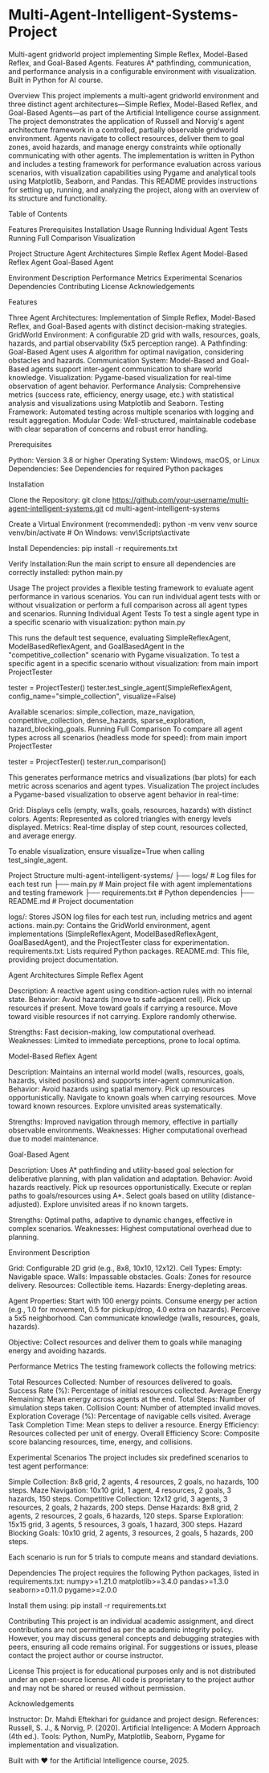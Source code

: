 # Multi-Agent-Intelligent-Systems-Project
Multi-agent gridworld project implementing Simple Reflex, Model-Based Reflex, and Goal-Based Agents. Features A* pathfinding, communication, and performance analysis in a configurable environment with visualization. Built in Python for AI course.

Overview
This project implements a multi-agent gridworld environment and three distinct agent architectures—Simple Reflex, Model-Based Reflex, and Goal-Based Agents—as part of the Artificial Intelligence course assignment. The project demonstrates the application of Russell and Norvig's agent architecture framework in a controlled, partially observable gridworld environment. Agents navigate to collect resources, deliver them to goal zones, avoid hazards, and manage energy constraints while optionally communicating with other agents.
The implementation is written in Python and includes a testing framework for performance evaluation across various scenarios, with visualization capabilities using Pygame and analytical tools using Matplotlib, Seaborn, and Pandas. This README provides instructions for setting up, running, and analyzing the project, along with an overview of its structure and functionality.

Table of Contents

Features
Prerequisites
Installation
Usage
Running Individual Agent Tests
Running Full Comparison
Visualization


Project Structure
Agent Architectures
Simple Reflex Agent
Model-Based Reflex Agent
Goal-Based Agent


Environment Description
Performance Metrics
Experimental Scenarios
Dependencies
Contributing
License
Acknowledgements


Features

Three Agent Architectures: Implementation of Simple Reflex, Model-Based Reflex, and Goal-Based agents with distinct decision-making strategies.
GridWorld Environment: A configurable 2D grid with walls, resources, goals, hazards, and partial observability (5x5 perception range).
A Pathfinding: Goal-Based Agent uses A algorithm for optimal navigation, considering obstacles and hazards.
Communication System: Model-Based and Goal-Based agents support inter-agent communication to share world knowledge.
Visualization: Pygame-based visualization for real-time observation of agent behavior.
Performance Analysis: Comprehensive metrics (success rate, efficiency, energy usage, etc.) with statistical analysis and visualizations using Matplotlib and Seaborn.
Testing Framework: Automated testing across multiple scenarios with logging and result aggregation.
Modular Code: Well-structured, maintainable codebase with clear separation of concerns and robust error handling.


Prerequisites

Python: Version 3.8 or higher
Operating System: Windows, macOS, or Linux
Dependencies: See Dependencies for required Python packages


Installation

Clone the Repository:
git clone https://github.com/your-username/multi-agent-intelligent-systems.git
cd multi-agent-intelligent-systems


Create a Virtual Environment (recommended):
python -m venv venv
source venv/bin/activate  # On Windows: venv\Scripts\activate


Install Dependencies:
pip install -r requirements.txt


Verify Installation:Run the main script to ensure all dependencies are correctly installed:
python main.py




Usage
The project provides a flexible testing framework to evaluate agent performance in various scenarios. You can run individual agent tests with or without visualization or perform a full comparison across all agent types and scenarios.
Running Individual Agent Tests
To test a single agent type in a specific scenario with visualization:
python main.py

This runs the default test sequence, evaluating SimpleReflexAgent, ModelBasedReflexAgent, and GoalBasedAgent in the "competitive_collection" scenario with Pygame visualization.
To test a specific agent in a specific scenario without visualization:
from main import ProjectTester

tester = ProjectTester()
tester.test_single_agent(SimpleReflexAgent, config_name="simple_collection", visualize=False)

Available scenarios: simple_collection, maze_navigation, competitive_collection, dense_hazards, sparse_exploration, hazard_blocking_goals.
Running Full Comparison
To compare all agent types across all scenarios (headless mode for speed):
from main import ProjectTester

tester = ProjectTester()
tester.run_comparison()

This generates performance metrics and visualizations (bar plots) for each metric across scenarios and agent types.
Visualization
The project includes a Pygame-based visualization to observe agent behavior in real-time:

Grid: Displays cells (empty, walls, goals, resources, hazards) with distinct colors.
Agents: Represented as colored triangles with energy levels displayed.
Metrics: Real-time display of step count, resources collected, and average energy.

To enable visualization, ensure visualize=True when calling test_single_agent.

Project Structure
multi-agent-intelligent-systems/
├── logs/                    # Log files for each test run
├── main.py                  # Main project file with agent implementations and testing framework
├── requirements.txt         # Python dependencies
├── README.md                # Project documentation


logs/: Stores JSON log files for each test run, including metrics and agent actions.
main.py: Contains the GridWorld environment, agent implementations (SimpleReflexAgent, ModelBasedReflexAgent, GoalBasedAgent), and the ProjectTester class for experimentation.
requirements.txt: Lists required Python packages.
README.md: This file, providing project documentation.


Agent Architectures
Simple Reflex Agent

Description: A reactive agent using condition-action rules with no internal state.
Behavior:
Avoid hazards (move to safe adjacent cell).
Pick up resources if present.
Move toward goals if carrying a resource.
Move toward visible resources if not carrying.
Explore randomly otherwise.


Strengths: Fast decision-making, low computational overhead.
Weaknesses: Limited to immediate perceptions, prone to local optima.

Model-Based Reflex Agent

Description: Maintains an internal world model (walls, resources, goals, hazards, visited positions) and supports inter-agent communication.
Behavior:
Avoid hazards using spatial memory.
Pick up resources opportunistically.
Navigate to known goals when carrying resources.
Move toward known resources.
Explore unvisited areas systematically.


Strengths: Improved navigation through memory, effective in partially observable environments.
Weaknesses: Higher computational overhead due to model maintenance.

Goal-Based Agent

Description: Uses A* pathfinding and utility-based goal selection for deliberative planning, with plan validation and adaptation.
Behavior:
Avoid hazards reactively.
Pick up resources opportunistically.
Execute or replan paths to goals/resources using A*.
Select goals based on utility (distance-adjusted).
Explore unvisited areas if no known targets.


Strengths: Optimal paths, adaptive to dynamic changes, effective in complex scenarios.
Weaknesses: Highest computational overhead due to planning.


Environment Description

Grid: Configurable 2D grid (e.g., 8x8, 10x10, 12x12).
Cell Types:
Empty: Navigable space.
Walls: Impassable obstacles.
Goals: Zones for resource delivery.
Resources: Collectible items.
Hazards: Energy-depleting areas.


Agent Properties:
Start with 100 energy points.
Consume energy per action (e.g., 1.0 for movement, 0.5 for pickup/drop, 4.0 extra on hazards).
Perceive a 5x5 neighborhood.
Can communicate knowledge (walls, resources, goals, hazards).


Objective: Collect resources and deliver them to goals while managing energy and avoiding hazards.


Performance Metrics
The testing framework collects the following metrics:

Total Resources Collected: Number of resources delivered to goals.
Success Rate (%): Percentage of initial resources collected.
Average Energy Remaining: Mean energy across agents at the end.
Total Steps: Number of simulation steps taken.
Collision Count: Number of attempted invalid moves.
Exploration Coverage (%): Percentage of navigable cells visited.
Average Task Completion Time: Mean steps to deliver a resource.
Energy Efficiency: Resources collected per unit of energy.
Overall Efficiency Score: Composite score balancing resources, time, energy, and collisions.


Experimental Scenarios
The project includes six predefined scenarios to test agent performance:

Simple Collection: 8x8 grid, 2 agents, 4 resources, 2 goals, no hazards, 100 steps.
Maze Navigation: 10x10 grid, 1 agent, 4 resources, 2 goals, 3 hazards, 150 steps.
Competitive Collection: 12x12 grid, 3 agents, 3 resources, 2 goals, 2 hazards, 200 steps.
Dense Hazards: 8x8 grid, 2 agents, 2 resources, 2 goals, 6 hazards, 120 steps.
Sparse Exploration: 15x15 grid, 3 agents, 5 resources, 3 goals, 1 hazard, 300 steps.
Hazard Blocking Goals: 10x10 grid, 2 agents, 3 resources, 2 goals, 5 hazards, 200 steps.

Each scenario is run for 5 trials to compute means and standard deviations.

Dependencies
The project requires the following Python packages, listed in requirements.txt:
numpy>=1.21.0
matplotlib>=3.4.0
pandas>=1.3.0
seaborn>=0.11.0
pygame>=2.0.0

Install them using:
pip install -r requirements.txt


Contributing
This project is an individual academic assignment, and direct contributions are not permitted as per the academic integrity policy. However, you may discuss general concepts and debugging strategies with peers, ensuring all code remains original. For suggestions or issues, please contact the project author or course instructor.

License
This project is for educational purposes only and is not distributed under an open-source license. All code is proprietary to the project author and may not be shared or reused without permission.

Acknowledgements

Instructor: Dr. Mahdi Eftekhari for guidance and project design.
References: Russell, S. J., & Norvig, P. (2020). Artificial Intelligence: A Modern Approach (4th ed.).
Tools: Python, NumPy, Matplotlib, Seaborn, Pygame for implementation and visualization.


Built with :heart: for the Artificial Intelligence course, 2025.
